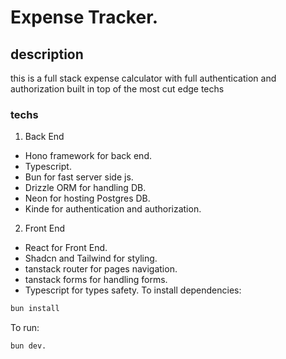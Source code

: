 # Expense Tracker.

## description

this is a full stack expense calculator with full authentication and authorization built in top of the most cut edge techs

### techs

1. Back End

- Hono framework for back end.
- Typescript.
- Bun for fast server side js.
- Drizzle ORM for handling DB.
- Neon for hosting Postgres DB.
- Kinde for authentication and authorization.

2. Front End

- React for Front End.
- Shadcn and Tailwind for styling.
- tanstack router for pages navigation.
- tanstack forms for handling forms.
- Typescript for types safety.
  To install dependencies:

```bash
bun install
```

To run:

```bash
bun dev.
```
